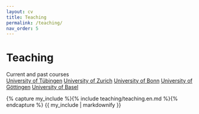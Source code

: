 ```yaml
---
layout: cv
title: Teaching
permalink: /teaching/
nav_order: 5
---
```

<h1>Teaching</h1>
Current and past courses

<div class="fs-3 mb-5 mt-5">
<a class="btn btn-outline" href="#university-of-tübingen">University of Tübingen</a>
<a class="btn btn-outline" href="#university-of-zurich">University of Zurich</a>
<a class="btn btn-outline" href="#university-of-bonn">University of Bonn</a>
<a class="btn btn-outline" href="#university-of-göttingen">University of Göttingen</a>
<a class="btn btn-outline" href="#university-of-basel">University of Basel</a>
</div>

{% capture my_include %}{% include teaching/teaching.en.md %}{% endcapture %}
{{ my_include | markdownify }}